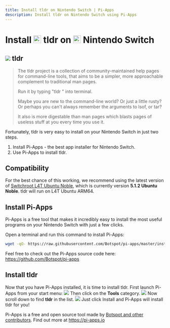 ```yaml
---
title: Install tldr on Nintendo Switch | Pi-Apps
description: Install tldr on Nintendo Switch using Pi-Apps
---
```

<div class="simple-install-content content">

# Install <img src="/img/app-icons/tldr/icon-64.png" height=24> tldr on <img src=/img/other-icons/switch-icon.svg height=24> Nintendo Switch

## <img src="/img/app-icons/tldr/icon-64.png"> tldr
> The tldr project is a collection of community-maintained help pages for command-line tools, that aims to be a simpler, more approachable complement to traditional man pages.
> 
> Run it by typing "tldr <command>" into terminal.
> 
> Maybe you are new to the command-line world? Or just a little rusty? Or perhaps you can't always remember the arguments to lsof, or tar?
> 
> It also is more digestable than man pages which blasts pages of useless stuff at you every time you use it.

Fortunately, tldr is very easy to install on your Nintendo Switch in just two steps.
1. Install Pi-Apps - the best app installer for Nintendo Switch.
2. Use Pi-Apps to install tldr.
</div>
<div class="simple-install-content content">

## Compatibility
For the best chance of this working, we recommend using the latest version of [Switchroot L4T Ubuntu Noble](https://wiki.switchroot.org/wiki/linux/l4t-ubuntu-noble-installation-guide), which is currently version **5.1.2 Ubuntu Noble**.
tldr will run on L4T Ubuntu ARM64.
</div>
<div class="simple-install-content content">

## Install Pi-Apps

Pi-Apps is a free tool that makes it incredibly easy to install the most useful programs on your Nintendo Switch with just a few clicks.

Open a terminal and run this command to install Pi-Apps:
```bash
wget -qO- https://raw.githubusercontent.com/Botspot/pi-apps/master/install | bash
```
Feel free to check out the Pi-Apps source code here: https://github.com/Botspot/pi-apps
</div>
<div class="simple-install-content content">

## Install tldr

Now that you have Pi-Apps installed, it is time to install tldr.
First launch Pi-Apps from your start menu:
<img src="/img/start-menu.png">
Then click on the <b>Tools</b> category.
<img src="/img/category-selections/Tools.png">
Now scroll down to find <b>tldr</b> in the list.
<img src="/img/app-icons/tldr/app-selection.png">
Just click Install and Pi-Apps will install tldr for you!
</div>
<div class="simple-install-content content">

Pi-Apps is a free and open source tool made by [Botspot and other contributors](/about/#contributors). Find out more at https://pi-apps.io
</div>
